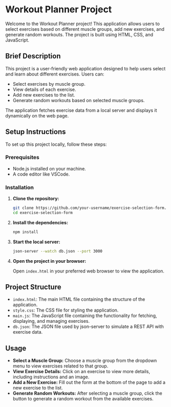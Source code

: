 # Workout Planner Project

Welcome to the Workout Planner project! This application allows users to select exercises based on different muscle groups, add new exercises, and generate random workouts. The project is built using HTML, CSS, and JavaScript.

## Brief Description

This project is a user-friendly web application designed to help users select and learn about different exercises. Users can:

- Select exercises by muscle group.
- View details of each exercise.
- Add new exercises to the list.
- Generate random workouts based on selected muscle groups.

The application fetches exercise data from a local server and displays it dynamically on the web page.

## Setup Instructions

To set up this project locally, follow these steps:

### Prerequisites

- Node.js installed on your machine.
- A code editor like VSCode.

### Installation

1. **Clone the repository:**

    ```bash
    git clone https://github.com/your-username/exercise-selection-form.git
    cd exercise-selection-form
    ```

2. **Install the dependencies:**

    ```bash
    npm install
    ```

3. **Start the local server:**

    ```bash
    json-server --watch db.json --port 3000
    ```

4. **Open the project in your browser:**

    Open `index.html` in your preferred web browser to view the application.

## Project Structure

- `index.html`: The main HTML file containing the structure of the application.
- `style.css`: The CSS file for styling the application.
- `main.js`: The JavaScript file containing the functionality for fetching, displaying, and managing exercises.
- `db.json`: The JSON file used by json-server to simulate a REST API with exercise data.

## Usage

- **Select a Muscle Group:** Choose a muscle group from the dropdown menu to view exercises related to that group.
- **View Exercise Details:** Click on an exercise to view more details, including instructions and an image.
- **Add a New Exercise:** Fill out the form at the bottom of the page to add a new exercise to the list.
- **Generate Random Workouts:** After selecting a muscle group, click the button to generate a random workout from the available exercises.
